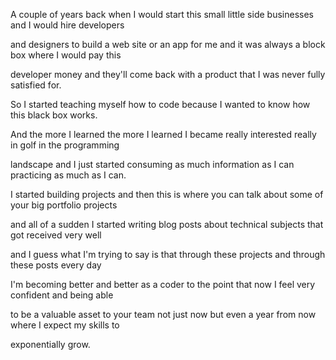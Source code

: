 A couple of years back when I would start this small little side businesses and I would hire developers

and designers to build a web site or an app for me and it was always a block box where I would pay this

developer money and they'll come back with a product that I was never fully satisfied for.

So I started teaching myself how to code because I wanted to know how this black box works.

And the more I learned the more I learned I became really interested really in golf in the programming

landscape and I just started consuming as much information as I can practicing as much as I can.

I started building projects and then this is where you can talk about some of your big portfolio projects

and all of a sudden I started writing blog posts about technical subjects that got received very well

and I guess what I'm trying to say is that through these projects and through these posts every day

I'm becoming better and better as a coder to the point that now I feel very confident and being able

to be a valuable asset to your team not just now but even a year from now where I expect my skills to

exponentially grow.